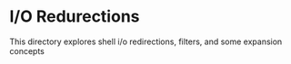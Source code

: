 # I/O Redurections
This directory explores shell i/o redirections, filters, and some expansion concepts
